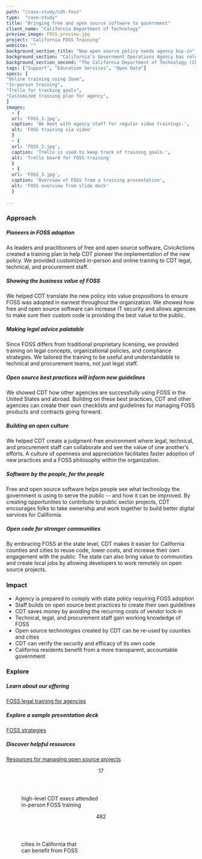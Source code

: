 ```yaml
---
path: "/case-study/cdt-foss"
type:  "case-study"
title: "Bringing free and open source software to government"
client_name: "California Department of Technology"
preview_image: FOSS_preview.jpg
project: "California FOSS Training"
website: ""
background_section_title: "New open source policy needs agency buy-in"
background_section: "California’s Government Operations Agency has released a new policy requiring California governments to prioritize free and open source software (FOSS) for state IT projects. FOSS allows agencies to maintain ownership of their own IT assets, avoiding the costs and pitfalls of vendor lock-in. It also makes government code available for the public to view, reuse, or improve upon."
background_section_second: "The California Department of Technology (CDT), which partners with state and local agencies in delivering digital services, needed help implementing the new FOSS policy. Internal staff needed training to understand the benefits of FOSS adoption and how it would change their jobs. The agency also needed to build a culture of learning and curiosity that would encourage people to get involved in creating better digital products for California."
tags: ["Support", "Education Services", "Open Data"]
specs: [
"Online training using Zoom",
"In-person training",
"Trello for tracking goals",
"Customized training plan for agency", 
]
images:
  - {
  url: 'FOSS_1.jpg', 
  caption: 'We meet with agency staff for regular video trainings.', 
  alt: 'FOSS training via video'
  }
  - {
  url: 'FOSS_2.jpg', 
  caption: 'Trello is used to keep track of training goals.', 
  alt: 'Trello board for FOSS training'
  }
  - {
  url: 'FOSS_3.jpg', 
  caption: 'Overview of FOSS from a training presentation', 
  alt: 'FOSS overview from slide deck'
  }
  
---
```


### Approach

##### Pioneers in FOSS adoption
As leaders and practitioners of free and open source software, CivicActions created a training plan to help CDT pioneer the implementation of the new policy. We provided customized in-person and online training to CDT legal, technical, and procurement staff.

##### Showing the business value of FOSS
We helped CDT translate the new policy into value propositions to ensure FOSS was adopted in earnest throughout the organization. We showed how free and open source software can increase IT security and allows agencies to make sure their custom code is providing the best value to the public.

##### Making legal advice palatable
Since FOSS differs from traditional proprietary licensing, we provided training on legal concepts, organizational policies, and compliance strategies. We tailored the training to be useful and understandable to technical and procurement teams, not just legal staff.

##### Open source best practices will inform new guidelines
We showed CDT how other agencies are successfully using FOSS in the United States and abroad. Building on these best practices, CDT and other agencies can create their own checklists and guidelines for managing FOSS products and contracts going forward.

##### Building an open culture
We helped CDT create a judgment-free environment where legal, technical, and procurement staff can collaborate and see the value of one another’s efforts. A culture of openness and appreciation facilitates faster adoption of new practices and a FOSS philosophy within the organization.

##### Software by the people, for the people
Free and open source software helps people see what technology the government is using to serve the public -- and how it can be improved. By creating opportunities to contribute to public sector projects, CDT encourages folks to take ownership and work together to build better digital services for California.

##### Open code for stronger communities
By embracing FOSS at the state level, CDT makes it easier for California counties and cities to reuse code, lower costs, and increase their own engagement with the public. The state can also bring value to communities and create local jobs by allowing developers to work remotely on open source projects.

### Impact
* Agency is prepared to comply with state policy requiring FOSS adoption
* Staff builds on open source best practices to create their own guidelines
* CDT saves money by avoiding the recurring costs of vendor lock-in
* Technical, legal, and procurement staff gain working knowledge of FOSS 
* Open source technologies created by CDT can be re-used by counties and cities
* CDT can verify the security and efficacy of its own code
* California residents benefit from a more transparent, accountable government

### Explore
##### Learn about our offering
[FOSS legal training for agencies](https://drive.google.com/file/d/1fc0a06aGR709VA81Rdb-8E3ElTRpiEBB/view?usp=sharing)  

##### Explore a sample presentation deck
[FOSS strategies](https://docs.google.com/presentation/d/11cHlKoUl65E5GT-67wqcJIC6stoGJzvPisBAaMglFlQ/edit#slide=id.g3d265708e4_2_11)

##### Discover helpful resources
[Resources for managing open source projects](https://opentechstrategies.com/#resources)
 
<figure>
  <div> 
    <header>17</header>
    <p>high-level CDT execs attended<br>in-person FOSS training<p>
  </div>
  <div> 
      <header>482</header>
      <p>cities in California that<br>can benefit from FOSS<p>
  </div>
</figure>
